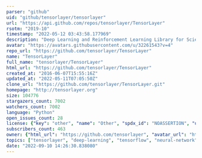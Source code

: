 ```yaml
---
parser: "github"
uid: "github/tensorlayer/tensorlayer"
url: "https://api.github.com/repos/tensorlayer/TensorLayer"
rsotm: "2019-10"
timestamp: "2022-05-12 03:43:58.177969"
description: "Deep Learning and Reinforcement Learning Library for Scientists and Engineers "
avatar: "https://avatars.githubusercontent.com/u/32261543?v=4"
repo_url: "https://github.com/tensorlayer/TensorLayer"
name: "TensorLayer"
full_name: "tensorlayer/TensorLayer"
html_url: "https://github.com/tensorlayer/TensorLayer"
created_at: "2016-06-07T15:55:16Z"
updated_at: "2022-05-11T07:05:50Z"
clone_url: "https://github.com/tensorlayer/TensorLayer.git"
homepage: "http://tensorlayer.org"
size: 104776
stargazers_count: 7002
watchers_count: 7002
language: "Python"
open_issues_count: 28
license: {"key": "other", "name": "Other", "spdx_id": "NOASSERTION", "url": null, "node_id": "MDc6TGljZW5zZTA="}
subscribers_count: 463
owner: {"html_url": "https://github.com/tensorlayer", "avatar_url": "https://avatars.githubusercontent.com/u/32261543?v=4", "login": "tensorlayer", "type": "Organization"}
topics: ["tensorlayer", "deep-learning", "tensorflow", "neural-network", "reinforcement-learning", "artificial-intelligence", "gan", "a3c", "tensorflow-tutorials", "dqn", "object-detection", "chatbot", "python", "tensorflow-tutorial", "imagenet", "google"]
date: "2022-09-10 14:26:30.838080"
---
```

